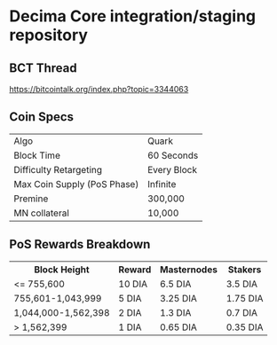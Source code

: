 Decima Core integration/staging repository
=====================================

## BCT Thread ##

https://bitcointalk.org/index.php?topic=3344063


## Coin Specs ##
<table>
<tr><td>Algo</td><td>Quark</td></tr>
<tr><td>Block Time</td><td>60 Seconds</td></tr>
<tr><td>Difficulty Retargeting</td><td>Every Block</td></tr>
<tr><td>Max Coin Supply (PoS Phase)</td><td>Infinite</td></tr>
<tr><td>Premine</td><td>300,000</td></tr>
<tr><td>MN collateral</td><td>10,000</td></tr>
</table>

## PoS Rewards Breakdown ##

<table>
<th>Block Height</th><th>Reward</th><th>Masternodes</th><th>Stakers</th>
<tr><td><= 755,600</td><td>10 DIA</td><td>6.5 DIA</td><td>3.5 DIA</td></tr>
<tr><td>755,601-1,043,999</td><td>5 DIA</td><td>3.25 DIA</td><td>1.75 DIA</td></tr>
<tr><td>1,044,000-1,562,398</td><td>2 DIA</td><td>1.3 DIA</td><td>0.7 DIA</td></tr>
<tr><td>> 1,562,399</td><td>1 DIA</td><td>0.65 DIA</td><td>0.35 DIA</td></tr>
</table>
